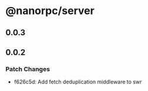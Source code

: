 # @nanorpc/server

## 0.0.3

## 0.0.2

### Patch Changes

- f626c5d: Add fetch deduplication middleware to swr
